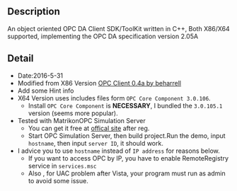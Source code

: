 ## Description
An object oriented OPC DA Client SDK/ToolKit written in C++, Both X86/X64 supported, implementing the OPC DA specification version 2.05A

## Detail
* Date:2016-5-31
* Modified from X86 Version [OPC Client 0.4a by beharrell](https://sourceforge.net/projects/opcclient/)
* Add some Hint info
* X64 Version uses includes files form `OPC Core Component 3.0.106`.
	* Install `OPC Core Component` is **NECESSARY**, I bundled the `3.0.105.1` version (seems more popular).
* Tested with MatrikonOPC Simulation Server
	* You can get it free at [offical site](https://www.matrikonopc.com/products/opc-drivers/opc-simulation-server.aspx) after reg.
	* Start OPC Simulation Server, then build project.Run the demo, input `hostname`, then input `server ID`, it should work.
* I advice you to use `hostname` instead of `IP address` for reasons below.
	* If you want to access OPC by IP, you have to enable RemoteRegistry service in `services.msc`
	* Also , for UAC problem after Vista, your program must run as admin to avoid some issue.